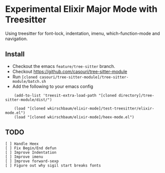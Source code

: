 # Experimental Elixir Major Mode with Treesitter

Using treesitter for font-lock, indentation, imenu,
which-function-mode and navigation.

## Install

- Checkout the emacs `feature/tree-sitter` branch. 
- Checkout https://github.com/casouri/tree-sitter-module
- Run `[cloned casouri/tree-sitter-module]/tree-sitter-module/batch.sh`
- Add the following to your emacs config

```elisp
    (add-to-list 'treesit-extra-load-path "[cloned directory]/tree-sitter-module/dist/")
    
    (load "[cloned wkirschbaum/elixir-mode]/test-treesitter/elixir-mode.el")
    (load "[cloned wkirschbaum/elixir-mode]/heex-mode.el")
```

## TODO

    [ ] Handle Heex
    [ ] Fix Begin/End defun
    [ ] Improve Indentation
    [ ] Improve imenu
    [ ] Improve forward-sexp
    [ ] Figure out why sigil start breaks fonts
